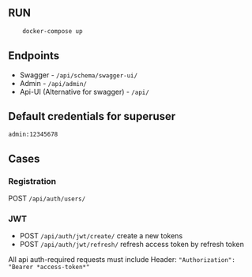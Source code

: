 ## RUN
```bash
    docker-compose up
```

## Endpoints
- Swagger - `/api/schema/swagger-ui/`
- Admin - `/api/admin/`
- Api-UI (Alternative for swagger) - `/api/`

## Default credentials for superuser
`admin:12345678`


## Cases

### Registration
POST `/api/auth/users/`

### JWT
- POST `/api/auth/jwt/create/` create a new tokens
- POST `/api/auth/jwt/refresh/` refresh access token by refresh token


All api auth-required requests must include Header:
`"Authorization": "Bearer *access-token*"` 